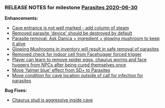 ### RELEASE NOTES for milestone [Parasites 2020-06-30](https://github.com/SkyrimLL/SkLLmods/milestone/71?closed=1) 
**Enhancements:** 
- [Cave entrance is not well marked - add column of steam](https://github.com/SkyrimLL/SkLLmods/issues/886)
- [Removed parasite 'device' should be destroyed by default](https://github.com/SkyrimLL/SkLLmods/issues/885)
- [Parasite removal: Ask Danica + ingredient + glowing mushroom to keep it alive](https://github.com/SkyrimLL/SkLLmods/issues/877)
- [Glowing Mushrooms in inventory will result in safe removal of parasites ](https://github.com/SkyrimLL/SkLLmods/issues/876)
- [Removed check for indoor cell from Facehugger forced trigger](https://github.com/SkyrimLL/SkLLmods/issues/875)
- [Player can learn to remove spider eggs, chaurus worms and face huggers from NPCs after being cured themselves once](https://github.com/SkyrimLL/SkLLmods/issues/874)
- [Move 'falmer blue' effect from SD+ to Parasites](https://github.com/SkyrimLL/SkLLmods/issues/873)
- [Move condition for cave location outside of call for infection for parasites](https://github.com/SkyrimLL/SkLLmods/issues/734)

**Bug Fixes:** 
- [Chaurus stud is aggressive inside cave](https://github.com/SkyrimLL/SkLLmods/issues/887)

